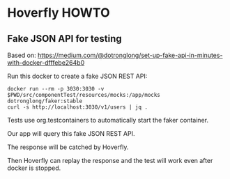 # Hoverfly HOWTO

## Fake JSON API for testing

Based on: https://medium.com/@dotronglong/set-up-fake-api-in-minutes-with-docker-dfffebe264b0

Run this docker to create a fake JSON REST API:
```
docker run --rm -p 3030:3030 -v $PWD/src/componentTest/resources/mocks:/app/mocks dotronglong/faker:stable
curl -s http://localhost:3030/v1/users | jq .
```

Tests use org.testcontainers to automatically start the faker container.

Our app will query this fake JSON REST API.

The response will be catched by Hoverfly.

Then Hoverfly can replay the response and the test will work even after docker is stopped.
